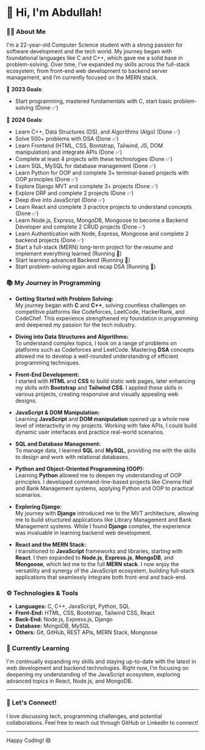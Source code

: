 # 👋 Hi, I'm Abdullah!

### 👨‍💻 About Me
I'm a 22-year-old Computer Science student with a strong passion for software development and the tech world. My journey began with foundational languages like C and C++, which gave me a solid base in problem-solving. Over time, I’ve expanded my skills across the full-stack ecosystem, from front-end web development to backend server management, and I’m currently focused on the MERN stack.

🎯 **2023 Goals**:  
- Start programming, mastered fundamentals with C, start basic problem-solving (Done ✅)  

🎯 **2024 Goals**:  
- Learn C++, Data Structures (DS), and Algorithms (Algo) (Done ✅)  
- Solve 500+ problems with DSA (Done ✅)  
- Learn Frontend (HTML, CSS, Bootstrap, Tailwind, JS, DOM manipulation) and integrate APIs (Done ✅)  
- Complete at least 4 projects with these technologies (Done ✅)  
- Learn SQL, MySQL for database management (Done ✅)  
- Learn Python for OOP and complete 3+ terminal-based projects with OOP principles (Done ✅)  
- Explore Django MVT and complete 3+ projects (Done ✅)  
- Explore DRF and complete 2 projects (Done ✅)  
- Deep dive into JavaScript (Done ✅)  
- Learn React and complete 3 practice projects to understand concepts (Done ✅)  
- Learn Node.js, Express, MongoDB, Mongoose to become a Backend Developer and complete 2 CRUD projects (Done ✅)  
- Learn Authentication with Node, Express, Mongoose and complete 2 backend projects (Done ✅)  
- Start a full-stack (MERN) long-term project for the resume and implement everything learned (Running 🚀)  
- Start learning advanced Backend (Running 🚀)  
- Start problem-solving again and recap DSA (Running 🚀)  

### 📚 My Journey in Programming

- **Getting Started with Problem Solving:**  
  My journey began with **C** and **C++**, solving countless challenges on competitive platforms like Codeforces, LeetCode, HackerRank, and CodeChef. This experience strengthened my foundation in programming and deepened my passion for the tech industry.

- **Diving into Data Structures and Algorithms:**  
  To understand complex topics, I took on a range of problems on platforms such as Codeforces and LeetCode. Mastering **DSA** concepts allowed me to develop a well-rounded understanding of efficient programming techniques.

- **Front-End Development:**  
  I started with **HTML** and **CSS** to build static web pages, later enhancing my skills with **Bootstrap** and **Tailwind CSS**. I applied these skills in various projects, creating responsive and visually appealing web designs.

- **JavaScript & DOM Manipulation:**  
  Learning **JavaScript** and **DOM manipulation** opened up a whole new level of interactivity in my projects. Working with fake APIs, I could build dynamic user interfaces and practice real-world scenarios.

- **SQL and Database Management:**  
  To manage data, I learned **SQL** and **MySQL**, providing me with the skills to design and work with relational databases.

- **Python and Object-Oriented Programming (OOP):**  
  Learning **Python** allowed me to deepen my understanding of OOP principles. I developed command-line-based projects like Cinema Hall and Bank Management systems, applying Python and OOP to practical scenarios.

- **Exploring Django:**  
  My journey with **Django** introduced me to the MVT architecture, allowing me to build structured applications like Library Management and Bank Management systems. While I found **Django** complex, the experience was invaluable in learning backend web development.

- **React and the MERN Stack:**  
  I transitioned to **JavaScript** frameworks and libraries, starting with **React**. I then expanded to **Node.js**, **Express.js**, **MongoDB**, and **Mongoose**, which led me to the full **MERN stack**. I now enjoy the versatility and synergy of the JavaScript ecosystem, building full-stack applications that seamlessly integrate both front-end and back-end.

### ⚙️ Technologies & Tools

- **Languages:** C, C++, JavaScript, Python, SQL
- **Front-End:** HTML, CSS, Bootstrap, Tailwind CSS, React
- **Back-End:** Node.js, Express.js, Django
- **Database:** MongoDB, MySQL
- **Others:** Git, GitHub, REST APIs, MERN Stack, Mongoose

### 🌱 Currently Learning
I'm continually expanding my skills and staying up-to-date with the latest in web development and backend technologies. Right now, I’m focusing on deepening my understanding of the JavaScript ecosystem, exploring advanced topics in React, Node.js, and MongoDB.

---

### 💬 Let's Connect!
I love discussing tech, programming challenges, and potential collaborations. Feel free to reach out through GitHub or LinkedIn to connect!

---

Happy Coding! 😄

